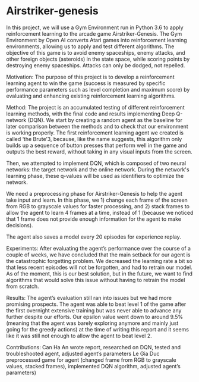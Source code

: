 # Airstriker-genesis
In this project, we will use a Gym Environment run in Python 3.6 to apply reinforcement learning to the arcade game Airstriker-Genesis. The Gym Environment by Open AI converts Atari games into reinforcement learning environments, allowing us to apply and test different algorithms. The objective of this game is to avoid enemy spaceships, enemy attacks, and other foreign objects (asteroids) in the state space, while scoring points by destroying enemy spaceships. Attacks can only be dodged, not repelled.

Motivation: 
The purpose of this project is to develop a reinforcement learning agent to win the game (success is measured by specific performance parameters such as level completion and maximum score) by evaluating and enhancing existing reinforcement learning algorithms. 

Method: 
The project is an accumulated testing of different reinforcement learning methods, with the final code and results implementing Deep Q-network (DQN). We start by creating a random agent as the baseline for later comparison between the methods and to check that our environment is working properly. The first reinforcement learning agent we created is called ‘the Brute’3, because, like the name suggests, this algorithm only builds up a sequence of button presses that perform well in the game and outputs the best reward, without taking in any visual inputs from the screen.

Then, we attempted to implement DQN, which is composed of two neural networks: the target network and the online network. During the network's learning phase, these q-values will be used as identifiers to optimize the network. 

We need a preprocessing phase for Airstriker-Genesis to help the agent take input and learn. In this phase, we 1) change each frame of the screen from RGB to grayscale values for faster processing, and 2) stack frames to allow the agent to learn 4 frames at a time, instead of 1 (because we noticed that 1 frame does not provide enough information for the agent to make decisions).

The agent also saves a model every 20 episodes for experience replay.

Experiments: 
After evaluating the agent’s performance over the course of a couple of weeks, we have concluded that the main setback for our agent is the catastrophic forgetting problem. We decreased the learning rate a bit so that less recent episodes will not be forgotten, and had to retrain our model. As of the moment, this is our best solution, but in the future, we want to find algorithms that would solve this issue without having to retrain the model from scratch.

Results:
The agent’s evaluation still ran into issues but we had more promising prospects. The agent was able to beat level 1 of the game after the first overnight extensive training but was never able to advance any further despite our efforts. Our epsilon value went down to around 9.5% (meaning that the agent was barely exploring anymore and mainly just going for the greedy actions) at the time of writing this report and it seems like it was still not enough to allow the agent to beat level 2.  

Contributions: 
Can Ha An wrote report, researched on DQN, tested and troubleshooted agent, adjusted agent’s parameters
Le Gia Duc preprocessed game for agent (changed frame from RGB to grayscale values, stacked frames), implemented DQN algorithm, adjusted agent’s parameters)
